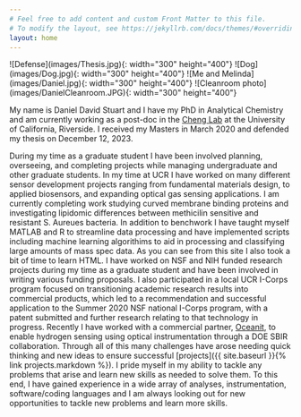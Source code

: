 ```yaml
---
# Feel free to add content and custom Front Matter to this file.
# To modify the layout, see https://jekyllrb.com/docs/themes/#overriding-theme-defaults
layout: home
---
```


<div markdown="1" class="body">

<div markdown="1" class="center"> 
![Defense](images/Thesis.jpg){: width="300" height="400"}
![Dog](images/Dog.jpg){: width="300" height="400"}
![Me and Melinda](images/Daniel.jpg){: width="300" height="400"}
![Cleanroom photo](images/DanielCleanroom.JPG){: width="300" height="400"}
</div>

My name is Daniel David Stuart and I have my PhD in Analytical Chemistry and am currently working as a post-doc in the [Cheng Lab](https://chenglab.ucr.edu/) at the University of California, Riverside. I received my Masters in March 2020 and defended my thesis on December 12, 2023.

During my time as a graduate student I have been involved planning, overseeing, and completing projects while managing undergraduate and other graduate students. In my time at UCR I have worked on many different sensor development projects ranging from fundamental materials design, to applied biosensors, and expanding optical gas sensing applications. I am currently completing work studying curved membrane binding proteins and investigating lipidomic differences between methicilin sensitive and resistant S. Aureues bacteria. In addition to benchwork I have taught myself MATLAB and R to streamline data processing and have implemented scripts including machine learning algorithims to aid in processing and classifying large amounts of mass spec data. As you can see from this site I also took a bit of time to learn HTML. I have worked on NSF and NIH funded research projects during my time as a graduate student and have been involved in writing various funding proposals. I also participated in a local UCR I-Corps program focused on transitioning academic research results into commercial products, which led to a recommendation and successful application to the Summer 2020 NSF national I-Corps program, with a patent submitted and further research relating to that technology in progress. Recently I have worked with a commercial partner, [Oceanit](https://www.oceanit.com/), to enable hydrogen sensing using optical instrumentation through a DOE SBIR collaboration. Through all of this many challenges have arose needing quick thinking and new ideas to ensure successful [projects]({{ site.baseurl }}{% link projects.markdown %}). I pride myself in my ability to tackle any problems that arise and learn new skills as needed to solve them. To this end, I have gained experience in a wide array of analyses, instrumentation, software/coding languages and I am always looking out for new opportunities to tackle new problems and learn more skills.
</div>
